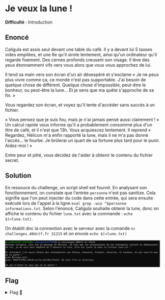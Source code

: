 # Je veux la lune !

**Difficulté** : Introduction

## Enoncé

Caligula est assis seul devant une table du café. Il y a devant lui 5 tasses vides empilées, et une 6e qu'il sirote lentement, ainsi qu'un ordinateur qu'il regarde fixement. Des cernes profonds creusent son visage. Il lève des yeux étonnamment vifs vers vous alors que vous vous approchez de lui.

Il tend sa main vers son écran d'un air désespéré et s'exclame « Je ne peux plus vivre comme ça, ce monde n'est pas supportable. J'ai besoin de quelque chose de différent. Quelque chose d'impossible, peut-être le bonheur, ou peut-être la lune... Et je sens que ma quête s'approche de sa fin. »

Vous regardez son écran, et voyez qu'il tente d'accéder sans succès à un fichier.

« Vous pensez que je suis fou, mais je n'ai jamais pensé aussi clairement ! » Un calcul rapide vous informe qu'il a probablement consommé plus d'un litre de café, et il n'est que 13h. Vous acquiescez lentement. Il reprend « Regardez, Hélicon m'a enfin rapporté la lune, mais il ne m'a pas donné l'accès... le fourbe. Je brûlerai un quart de sa fortune plus tard pour le punir. Aidez-moi ! »

Entre peur et pitié, vous décidez de l'aider à obtenir le contenu du fichier secret.


## Solution

En ressouce du challenge, un script shell est fournit. En analysant son fonctionnement, on constate que l'entrée `personne` n'est pas sanitize. Cela signifie que l'on peut injecter du code dans cette entrée, qui sera ensuite exécuté lors de l'appel à la ligne `eval grep -wie ^$personne informations.txt`. Selon l'énoncé, Caligula souhaite obtenir la lune, donc on affiche le contenu du fichier `lune.txt` avec la commande : `echo $(<lune.txt)`.

On établit dnc la connextion avec le serveur avec la comande `nc challenges.404ctf.fr 31215` et on envoie `echo $(<lune.txt)` 
<p align="center"><img src="Solution.png" alt="Solution" width="800"></p>

## Flag

<details>
<summary> Flag 🚩</summary>

```
404CTF{70n_C0EuR_v4_7e_1Ach3R_C41uS}
```
